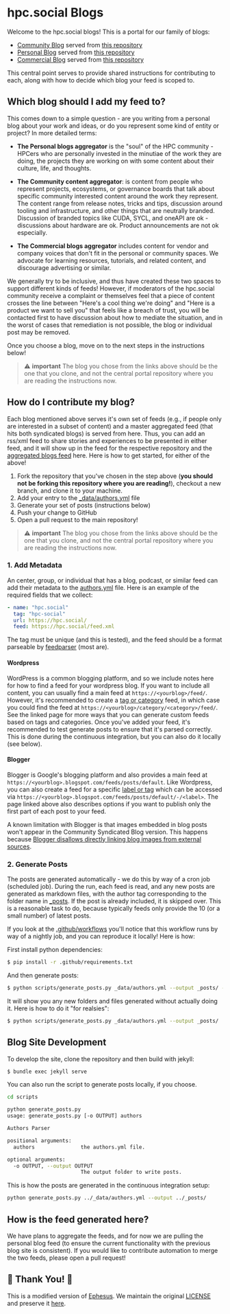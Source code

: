 # hpc.social Blogs

Welcome to the hpc.social blogs! This is a portal for our family of blogs:

 - [Community Blog](https://hpc.social/community-blog/) served from [this repository](https://github.com/hpc-social/community-blog)
 - [Personal Blog](https://hpc.social/personal-blog/) served from [this repository](https://github.com/hpc-social/personal-blog)
 - [Commercial Blog](https://hpc.social/commercial-blog/) served from [this repository](https://github.com/hpc-social/commercial-blog)
 
This central point serves to provide shared instructions for contributing to each, along with 
how to decide which blog your feed is scoped to. 

## Which blog should I add my feed to?

This comes down to a simple question - are you writing from a personal blog about your work and ideas, or do you represent some kind of entity or project?
In more detailed terms:

- **The Personal blogs aggregator** is the "soul" of the HPC community - HPCers who are personally invested in the minutiae of the work they are doing, the projects they are working on with some content about their culture, life, and thoughts. 

- **The Community content aggregator**: is content from people who represent projects, ecosystems, or governance boards that talk about specific community interested content around the work they represent. The content range from release notes, tricks and tips, discussion around tooling and infrastructure, and other things that are neutrally branded. Discussion of branded topics like CUDA, SYCL, and oneAPI are ok - discussions about hardware are ok. Product announcements are not ok especially.

- **The Commercial blogs aggregator** includes content for vendor and company voices that don't fit in the personal or community spaces. We advocate for learning resources, tutorials, and related content,  and discourage advertising or similar.

We generally try to be inclusive, and thus have created these two spaces to support different kinds of feeds!
However, if moderators of the hpc.social community receive a complaint or themselves feel that a piece of content crosses the line between "Here's a cool thing we're doing" and "Here is a product we want to sell you" that feels like a breach of trust, you will be contacted first to have discussion about how to mediate the situation, and in the worst of cases that remediation is not possible, the blog or individual post may be removed.

Once you choose a blog, move on to the next steps in the instructions below! 

> ⚠️ **important** The blog you chose from the links above should be the one that you clone, and not the central portal repository where you are reading the instructions now.

## How do I contribute my blog?

Each blog mentioned above serves it's own set of feeds (e.g., if people only are interested in a subset
of content) and a master aggregated feed (that hits both syndicated blogs) is served from here.
Thus, you can add an rss/xml feed to share stories and experiences to be presented in either feed,
and it will show up in the feed for the respective repository and the [aggregated blogs feed](https://hpc.social/blog/)
here. Here is how to get started, for either of the above!

1. Fork the repository that you've chosen in the step above (**you should not be forking this repository where you are reading!**), checkout a new branch, and clone it to your machine.
1. Add your entry to the [_data/authors.yml](_data/authors.yml) file
1. Generate your set of posts (instructions below)
1. Push your change to GitHub
1. Open a pull request to the main repository!

> ⚠️ **important** The blog you chose from the links above should be the one that you clone, and not the central portal repository where you are reading the instructions now.

### 1. Add Metadata

An center, group, or individual that has a blog, podcast, or similar feed can add their
metadata to the [authors.yml](_data/authors.yml) file. Here is an example
of the required fields that we collect:

```yaml
- name: "hpc.social"
  tag: "hpc-social"
  url: https://hpc.social/
  feed: https://hpc.social/feed.xml
```

The tag must be unique (and this is tested), and the feed should be a format
parseable by [feedparser](https://pythonhosted.org/feedparser/) (most are).

#### Wordpress

WordPress is a common blogging platform, and so we include notes here for how
to find a feed for your wordpress blog. If you want to include all content,
you can usually find a main feed at `https://<yourblog>/feed/`. However, it's
recommended to create a [tag or category](https://wordpress.org/support/article/wordpress-feeds/#categories-and-tags)
feed, in which case you could find the feed at `https://<yourblog>/category/<category>/feed/`. See the linked
page for more ways that you can generate custom feeds based on tags and categories.
Once you've added your feed, it's recommended to test generate posts to ensure
that it's parsed correctly. This is done during the continuous integration,
but you can also do it locally (see below).

#### Blogger

Blogger is Google's blogging platform and also provides a main feed at 
`https://<yourblog>.blogspot.com/feeds/posts/default`.
Like Wordpress, you can also create a feed for a specific [label or
tag](https://support.google.com/blogger/answer/97933) which can be accessed via
`https://<yourblog>.blogspot.com/feeds/posts/default/-/<label>`.  The page
linked above also describes options if you want to publish only the first part
of each post to your feed.

A known limitation with Blogger is that images embedded in blog posts won't
appear in the Community Syndicated Blog version.  This happens because
[Blogger disallows directly linking blog images from external
sources](https://support.google.com/blogger/thread/133238986/image-url-from-blogger-googleusercontent-com-is-not-accepted-by-other-websites-if-i-want-to-insert-m?hl=en).

### 2. Generate Posts

The posts are generated automatically - we do this by way of a cron job (scheduled
job). During the run, each feed is read, and any new posts are generated
as markdown files, with the author tag corresponding to the folder name in [_posts](_posts).
If the post is already included, it is skipped over. This is a reasonable task to do,
because typically feeds only provide the 10 (or a small number) of latest posts.

If you look at the [.github/workflows](.github/workflows) you'll notice that
this workflow runs by way of a nightly job, and you can reproduce it locally!
Here is how:

First install python dependencies:

```bash
$ pip install -r .github/requirements.txt
```

And then generate posts:

```bash
$ python scripts/generate_posts.py _data/authors.yml --output _posts/ --test
```

It will show you any new folders and files generated without actually doing it.
Here is how to do it "for realsies":

```bash
$ python scripts/generate_posts.py _data/authors.yml --output _posts/
```

## Blog Site Development

To develop the site, clone the repository and then build with jekyll:

```bash
$ bundle exec jekyll serve
```

You can also run the script to generate posts locally, if you choose.

```bash
cd scripts

python generate_posts.py
usage: generate_posts.py [-o OUTPUT] authors

Authors Parser

positional arguments:
  authors               the authors.yml file.

optional arguments:
  -o OUTPUT, --output OUTPUT
                        The output folder to write posts.
```

This is how the posts are generated in the continuous integration setup:

```bash
python generate_posts.py ../_data/authors.yml --output ../_posts/
```

## How is the feed generated here?

We have plans to aggregate the feeds, and for now we are pulling the 
personal blog feed (to ensure the current functionality with the previous
blog site is consistent). If you would like to contribute automation
to merge the two feeds, please open a pull request!


## 🎨️ Thank You! 🎨️

This is a modified version of [Ephesus](https://github.com/onepase/Ephesus). We
maintain the original [LICENSE](.github/LICENSE-Ephesus) and preserve it [here](LICENSE).
